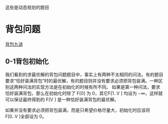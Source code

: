这些是动态规划的题目

# 背包问题
[背包九讲](http://love-oriented.com/pack/pack2rc.pdf)

## 0-1背包初始化

我们看到的求最优解的背包问题题目中，事实上有两种不太相同的问法。有的题目要求“恰好装满背包”时的最优解，有的题目则并没有要求必须把背包装满。一种区别这两种问法的实现方法是在初始化的时候有所不同。
如果是第一种问法，要求恰好装满背包，那么在初始化时除了 F[0] 为 0，其它F[1..V ] 均设为 −∞，这样就可以保证最终得到的 F[V ] 是一种恰好装满背包的最优解。

如果并没有要求必须把背包装满，而是只希望价格尽量大，初始化时应该将 F[0..V ]全部设为 0。

